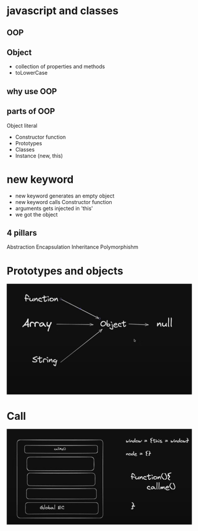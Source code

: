 # javascript and classes

## OOP

## Object
- collection of properties and methods
- toLowerCase

## why use OOP

## parts of OOP
Object literal

- Constructor function
- Prototypes
- Classes
- Instance (new, this)

# new keyword
- new keyword generates an empty object
- new keyword calls Constructor function 
- arguments gets injected in 'this' 
- we got the object

## 4 pillars
Abstraction
Encapsulation
Inheritance
Polymorphishm

# Prototypes and objects
![alt text](image.png)

# Call
![alt text](image-1.png)
